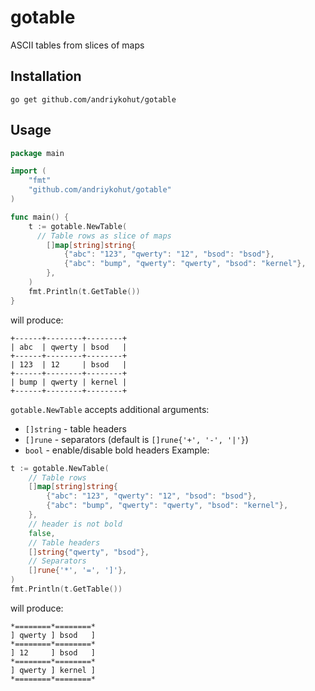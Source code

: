 gotable
=======

ASCII tables from slices of maps

## Installation
`go get github.com/andriykohut/gotable`
## Usage
```go
package main

import (
	"fmt"
	"github.com/andriykohut/gotable"
)

func main() {
	t := gotable.NewTable(
	  // Table rows as slice of maps
		[]map[string]string{
			{"abc": "123", "qwerty": "12", "bsod": "bsod"},
			{"abc": "bump", "qwerty": "qwerty", "bsod": "kernel"},
		},
	)
	fmt.Println(t.GetTable())
}
```
will produce:
```
+------+--------+--------+
| abc  | qwerty | bsod   |
+------+--------+--------+
| 123  | 12     | bsod   |
+------+--------+--------+
| bump | qwerty | kernel |
+------+--------+--------+
```
`gotable.NewTable` accepts additional arguments:
* `[]string` - table headers
* `[]rune` - separators (default is `[]rune{'+', '-', '|'}`)
* `bool` - enable/disable bold headers
Example:
```go
t := gotable.NewTable(
	// Table rows
	[]map[string]string{
		{"abc": "123", "qwerty": "12", "bsod": "bsod"},
		{"abc": "bump", "qwerty": "qwerty", "bsod": "kernel"},
	},
	// header is not bold
	false,
	// Table headers
	[]string{"qwerty", "bsod"},
	// Separators
	[]rune{'*', '=', ']'},
)
fmt.Println(t.GetTable())

```
will produce:
```
*========*========*
] qwerty ] bsod   ]
*========*========*
] 12     ] bsod   ]
*========*========*
] qwerty ] kernel ]
*========*========*
```
